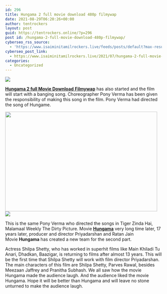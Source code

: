 ```yaml
---
id: 296
title: Hungama 2 full movie download 480p filmywap
date: 2021-08-29T06:20:26+00:00
author: tentrockers
layout: post
guid: https://tentrockers.online/?p=296
post id: /hungama-2-full-movie-download-480p-filmywap/
cyberseo_rss_source:
  - 'https://www.isaiminitamilrockers.live/feeds/posts/default?max-results=150&start-index=1'
cyberseo_post_link:
  - https://www.isaiminitamilrockers.live/2021/07/hungama-2-full-movie-download-480p.html
categories:
  - Uncategorized
---
```

<div class="media_block">
  <img src="https://1.bp.blogspot.com/-Ln-W0umBDWQ/YPl-m3vhU7I/AAAAAAAABEE/kcAT2ui5UHMwSs9A-2Cd5Hk8IbRoDUcHACLcBGAsYHQ/s72-w489-h320-c/Hungama_2_full_movie.jpg" class="media_thumbnail" />
</div>

<meta content="Hungama 2 full Movie Download Filmywap has also started and the film will start with a banging song. Choreographer Pony Verma has been giv..." name="twitter:description" />

  


<center>
</center>

<span class="goog-text-highlight"><a href="https://www.tamilrockers.co.nz/hungama-2-full-movie-download-480p-filmywap/"><strong>Hungama 2 full Movie Download</strong> <strong>Filmywap</strong></a> has also started and the film will start with a banging song. </span>Choreographer Pony Verma has been given the responsibility of making this song in the film.&nbsp;Pony Verma had directed the song of Hungame.

<ins data-width="300" data-height="250" class="redd898c72e" data-domain="//bonepa.com" data-affquery="/7fca74ae72/edd898c72e/?placementName=default"></ins>

<div class="separator">
  <a href="https://1.bp.blogspot.com/-Ln-W0umBDWQ/YPl-m3vhU7I/AAAAAAAABEE/kcAT2ui5UHMwSs9A-2Cd5Hk8IbRoDUcHACLcBGAsYHQ/s480/Hungama_2_full_movie.jpg"><img loading="lazy" border="0" data-original-height="480" data-original-width="475" height="320" src="https://1.bp.blogspot.com/-Ln-W0umBDWQ/YPl-m3vhU7I/AAAAAAAABEE/kcAT2ui5UHMwSs9A-2Cd5Hk8IbRoDUcHACLcBGAsYHQ/w489-h320/Hungama_2_full_movie.jpg" width="489" /></a>
</div>



<div class="separator">
  <a href="https://www.tamilrockers.co.nz/hungama-2-full-movie-download-filmyzilla-isaimini/"><img border="0" data-original-height="250" data-original-width="300" src="https://1.bp.blogspot.com/-nfbzYVobUik/YMlpOerzdgI/AAAAAAAAA3Y/aAupsOUs_WMY6Lv7R1OtZhI6OqaRh-YAwCPcBGAYYCw/s0/e854879156f0849f3d27a89db88ed039.png" /></a>
</div>

<span class="goog-text-highlight">This is the same Pony Verma who directed the songs in Tiger Zinda Hai, Malamaal Weekly The Dirty Picture.&nbsp;</span>Movie&nbsp;[**Hungama**](https://www.tamilrockers.co.nz/hungama-2-full-movie-download-filmyzilla-isaimini/)&nbsp;very long time later, 17 years later, producer and director Priyadarshan and Ratan Jain Movie&nbsp;**Hungama**&nbsp;has created a new team for the second part.

<div>
  <span class="goog-text-highlight">Actress Shilpa Shetty, who has worked in superhit films like Main Khiladi Tu Anari, Dhadkan, Baazigar, is returning to films after almost 13 years. This will be the first time that Shilpa Shetty will work with film director Priyadarshan.</span>
</div>

<div>
  The main characters of this film are Shilpa Shetty, Parves Rawal, besides Meezaan Jaffrey and Pranitha Subhash.&nbsp;We all saw how the movie Hungama made the audience laugh. And the audience liked the movie Hungama. Hope it will be better than Hungama and will leave no stone unturned to make the audience laugh.
</div>

<center>
</center>